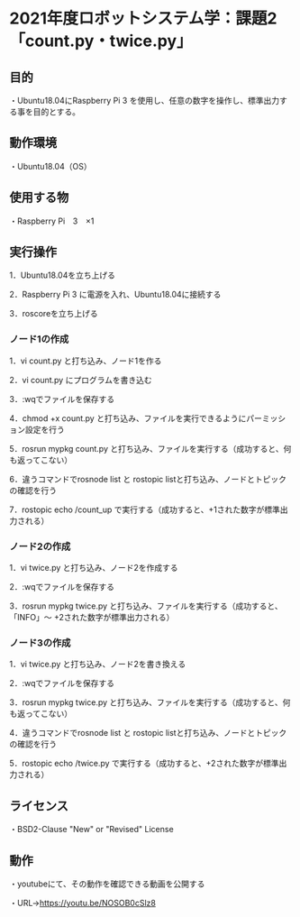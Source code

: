 # 2021年度ロボットシステム学：課題2「count.py・twice.py」

## 目的
・Ubuntu18.04にRaspberry Pi 3 を使用し、任意の数字を操作し、標準出力する事を目的とする。

## 動作環境
・Ubuntu18.04（OS）

## 使用する物
・Raspberry Pi　3　×1

## 実行操作
1．Ubuntu18.04を立ち上げる

2．Raspberry Pi 3 に電源を入れ、Ubuntu18.04に接続する

3．roscoreを立ち上げる

### ノード1の作成
1．vi count.py と打ち込み、ノード1を作る

2．vi count.py にプログラムを書き込む

3．:wqでファイルを保存する

4．chmod +x count.py と打ち込み、ファイルを実行できるようにパーミッション設定を行う

5．rosrun mypkg count.py と打ち込み、ファイルを実行する（成功すると、何も返ってこない）

6．違うコマンドでrosnode list と rostopic listと打ち込み、ノードとトピックの確認を行う

7．rostopic echo /count_up で実行する（成功すると、+1された数字が標準出力される）

### ノード2の作成
1．vi twice.py と打ち込み、ノード2を作成する

2．:wqでファイルを保存する

3．rosrun mypkg twice.py と打ち込み、ファイルを実行する（成功すると、「INFO」～ +2された数字が標準出力される）

### ノード3の作成
1．vi twice.py と打ち込み、ノード2を書き換える

2．:wqでファイルを保存する

3．rosrun mypkg twice.py と打ち込み、ファイルを実行する（成功すると、何も返ってこない）

4．違うコマンドでrosnode list と rostopic listと打ち込み、ノードとトピックの確認を行う

5．rostopic echo /twice.py で実行する（成功すると、+2された数字が標準出力される）

##   ライセンス
・BSD2-Clause "New" or "Revised" License

## 動作
・youtubeにて、その動作を確認できる動画を公開する

・URL→https://youtu.be/NOSOB0cSlz8
